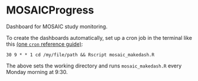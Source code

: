 # MOSAICProgress
Dashboard for MOSAIC study monitoring.

To create the dashboards automatically, set up a cron job in the terminal like
this [(one `cron` reference guide)](https://www.ostechnix.com/a-beginners-guide-to-cron-jobs/):

```
30 9 * * 1 cd /my/file/path && Rscript mosaic_makedash.R
```

The above sets the working directory and runs `mosaic_makedash.R` every Monday
morning at 9:30.
